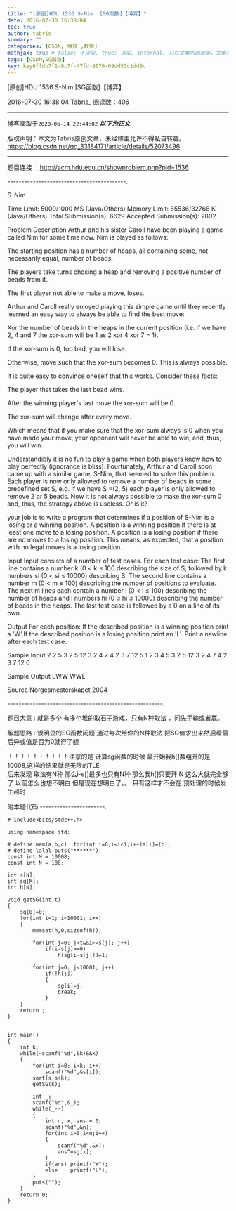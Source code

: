 ```yaml
---
title: "[原创]HDU 1536 S-Nim  [SG函数]【博弈】"
date: 2016-07-30 16:38:04
toc: true
author: tabris
summary: ""
categories: [CSDN, 博弈 ,数学]
mathjax: true # false: 不渲染, true: 渲染, internal: 只在文章内部渲染，文章列表中不渲染
tags: [CSDN,SG函数]
key: key6ffdb7f1-9c7f-47fd-9676-09dd53c1dd9c
---
```


[原创]HDU 1536 S-Nim  [SG函数]【博弈】

2016-07-30 16:38:04  [Tabris_](https://me.csdn.net/qq_33184171) 阅读数：406

---

博客爬取于`2020-06-14 22:44:02`
***以下为正文***

版权声明：本文为Tabris原创文章，未经博主允许不得私自转载。
https://blog.csdn.net/qq_33184171/article/details/52073496

<!-- more -->

---

题目连接 ：http://acm.hdu.edu.cn/showproblem.php?pid=1536

------------------------------------------.

S-Nim

Time Limit: 5000/1000 MS (Java/Others)    Memory Limit: 65536/32768 K (Java/Others)
Total Submission(s): 6629    Accepted Submission(s): 2802


Problem Description
Arthur and his sister Caroll have been playing a game called Nim for some time now. Nim is played as follows:


  The starting position has a number of heaps, all containing some, not necessarily equal, number of beads.

  The players take turns chosing a heap and removing a positive number of beads from it.

  The first player not able to make a move, loses.


Arthur and Caroll really enjoyed playing this simple game until they recently learned an easy way to always be able to find the best move:


  Xor the number of beads in the heaps in the current position (i.e. if we have 2, 4 and 7 the xor-sum will be 1 as 2 xor 4 xor 7 = 1).

  If the xor-sum is 0, too bad, you will lose.

  Otherwise, move such that the xor-sum becomes 0. This is always possible.


It is quite easy to convince oneself that this works. Consider these facts:

  The player that takes the last bead wins.

  After the winning player's last move the xor-sum will be 0.

  The xor-sum will change after every move.


Which means that if you make sure that the xor-sum always is 0 when you have made your move, your opponent will never be able to win, and, thus, you will win. 

Understandibly it is no fun to play a game when both players know how to play perfectly (ignorance is bliss). Fourtunately, Arthur and Caroll soon came up with a similar game, S-Nim, that seemed to solve this problem. Each player is now only allowed to remove a number of beads in some predefined set S, e.g. if we have S =(2, 5) each player is only allowed to remove 2 or 5 beads. Now it is not always possible to make the xor-sum 0 and, thus, the strategy above is useless. Or is it? 

your job is to write a program that determines if a position of S-Nim is a losing or a winning position. A position is a winning position if there is at least one move to a losing position. A position is a losing position if there are no moves to a losing position. This means, as expected, that a position with no legal moves is a losing position.
 

Input
Input consists of a number of test cases. For each test case: The first line contains a number k (0 < k ≤ 100 describing the size of S, followed by k numbers si (0 < si ≤ 10000) describing S. The second line contains a number m (0 < m ≤ 100) describing the number of positions to evaluate. The next m lines each contain a number l (0 < l ≤ 100) describing the number of heaps and l numbers hi (0 ≤ hi ≤ 10000) describing the number of beads in the heaps. The last test case is followed by a 0 on a line of its own.
 

Output
For each position: If the described position is a winning position print a 'W'.If the described position is a losing position print an 'L'. Print a newline after each test case.
 

Sample Input
2 2 5
3
2 5 12
3 2 4 7
4 2 3 7 12
5 1 2 3 4 5
3
2 5 12
3 2 4 7
4 2 3 7 12
0
 

Sample Output
LWW
WWL
 

Source
Norgesmesterskapet 2004


-------------------------------------------------------.

题目大意 :
		就是多个 有多个堆的取石子游戏，只有N种取法 ，问先手输或者赢。

解题思路 :  很明显的SG函数问题  通过每次给你的N种取法 把SG值求出来然后看最后异或值是否为0就行了额

！！！！！！！！！！注意的是
计算sg函数的时候  最开始我h[]数组开的是10008,这样的结果就是无限的TLE  
后来发现 取法有N种 那么i-s[]最多也只有N种  那么我h[]只要开 N 这么大就完全够了  以前怎么也想不明白 但是现在想明白了。。 只有这样才不会在 预处理的时候发生超时    

附本题代码
-----------------------.
```
# include<bits/stdc++.h>

using namespace std;

# define mem(a,b,c)  for(int i=0;i<(c);i++)a[i]=(b);
# define lalal puts("******");
const int M = 10008;
const int N = 108;

int s[N];
int sg[M];
int h[N];

void getSG(int t)
{
    sg[0]=0;
    for(int i=1; i<10001; i++)
    {
        memset(h,0,sizeof(h));

        for(int j=0; j<t&&i>=s[j]; j++)
            if(i-s[j]>=0)
                h[sg[i-s[j]]]=1;

        for(int j=0; j<10001; j++)
            if(!h[j])
            {
                sg[i]=j;
                break;
            }
    }
    return ;
}


int main()
{
    int k;
    while(~scanf("%d",&k)&&k)
    {
        for(int i=0; i<k; i++)
            scanf("%d",&s[i]);
        sort(s,s+k);
        getSG(k);

        int _;
        scanf("%d",&_);
        while(_--)
        {
            int n, x, ans = 0;
            scanf("%d",&n);
            for(int i=0;i<n;i++)
            {
                scanf("%d",&x);
                ans^=sg[x];
            }
            if(ans) printf("W");
            else    printf("L");
        }
        puts("");
    }
    return 0;
}






```


